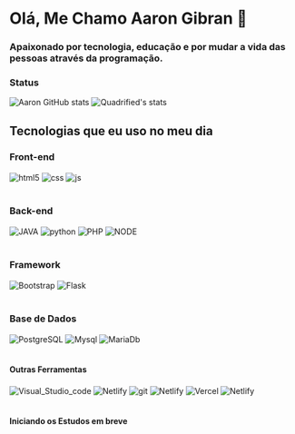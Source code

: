 # Olá, Me Chamo  Aaron Gibran 👋
### Apaixonado por tecnologia, educação e por mudar a vida das pessoas através da programação.
### Status
![Aaron GitHub stats](https://github-readme-stats.vercel.app/api?username=Aaron-GMM&show_icons=true&theme=tokyonight)
<img align="rigth" src="https://github-readme-stats.anuraghazra1.vercel.app/api/top-langs/?username=Aaron-GMM&layout=compact&theme=tokyonight" alt="Quadrified's stats" />
## Tecnologias que eu uso no meu dia

### Front-end
<div style="display: inline_block">  
  <img align="center" alt="html5" src="https://img.shields.io/badge/HTML5-E34F26?style=for-the-badge&logo=html5&logoColor=white" />
  <img align="center" alt="css" src="https://img.shields.io/badge/CSS3-1572B6?style=for-the-badge&logo=css3&logoColor=white" />
  <img align="center" alt="js" src="https://img.shields.io/badge/JavaScript-F7DF1E?style=for-the-badge&logo=javascript&logoColor=black" />
</div><br/>

### Back-end
<div style="display: inline_block"> 
  <img align="center" alt="JAVA" src="https://img.shields.io/badge/Java-ED8B00?style=for-the-badge&logo=java&logoColor=white" />
  <img align="center" alt="python" src="https://img.shields.io/badge/Python-14354C?style=for-the-badge&logo=python&logoColor=white" />
  <img align="center" alt="PHP" src="https://img.shields.io/badge/PHP-777BB4?style=for-the-badge&logo=php&logoColor=white" />
  <img align="center" alt="NODE" src = "https://img.shields.io/badge/Node.js-43853D?style=for-the-badge&logo=node.js&logoColor=white" />
</div><br/>
  
### Framework 
<div style="display: inline_block"> 
  <img align="center" alt="Bootstrap" src="https://img.shields.io/badge/Bootstrap-563D7C?style=for-the-badge&logo=bootstrap&logoColor=white" />
  <img align="center" alt="Flask" src="https://img.shields.io/badge/Flask-000000?style=for-the-badge&logo=flask&logoColor=white" />
</div><br/>
  
### Base de Dados 
<div style="display: inline_block">  
  <img align="center" alt="PostgreSQL" src="https://img.shields.io/badge/PostgreSQL-316192?style=for-the-badge&logo=postgresql&logoColor=white" />
  <img align="center" alt="Mysql" src="https://img.shields.io/badge/MySQL-00000F?style=for-the-badge&logo=mysql&logoColor=white" />
   <img align="center" alt="MariaDb"  src="https://img.shields.io/badge/MariaDB-003545?style=for-the-badge&logo=mariadb&logoColor=white" />

</div><br/>

#### Outras Ferramentas 
<div style="display: inline_block"> 
 <img align="center" alt="Visual_Studio_code" src="https://img.shields.io/badge/Visual_Studio_Code-0078D4?style=for-the-badge&logo=visual%20studio%20code&logoColor=white" />
 <img align="center" alt="Netlify"  src="https://img.shields.io/badge/apache%20netbeans-1B6AC6?style=for-the-badge&logo=apache%20netbeans%20IDE&logoColor=white" />
 <img align="center" alt="git" src="https://img.shields.io/badge/GIT-E44C30?style=for-the-badge&logo=git&logoColor=white" />
 <img align="center" alt="Netlify"  src="https://img.shields.io/badge/Netlify-00C7B7?style=for-the-badge&logo=netlify&logoColor=white" />
 <img align="center" alt="Vercel"  src="https://img.shields.io/badge/Vercel-000000?style=for-the-badge&logo=vercel&logoColor=white" />
 <img align="center" alt="Netlify"  src="https://img.shields.io/badge/Figma-F24E1E?style=for-the-badge&logo=figma&logoColor=white" />
</div><br/>

#### Iniciando os Estudos em breve
<div style="display: inline_block"> 
</div><br/>
